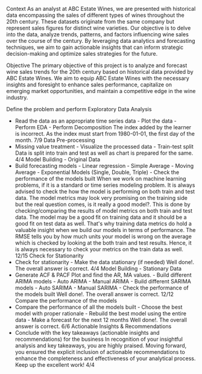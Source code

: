 Context
As an analyst at ABC Estate Wines, we are presented with historical data encompassing the sales of different types of wines throughout the 20th century. These datasets originate from the same company but represent sales figures for distinct wine varieties. Our objective is to delve into the data, analyze trends, patterns, and factors influencing wine sales over the course of the century. By leveraging data analytics and forecasting techniques, we aim to gain actionable insights that can inform strategic decision-making and optimize sales strategies for the future.

Objective
The primary objective of this project is to analyze and forecast wine sales trends for the 20th century based on historical data provided by ABC Estate Wines. We aim to equip ABC Estate Wines with the necessary insights and foresight to enhance sales performance, capitalize on emerging market opportunities, and maintain a competitive edge in the wine industry.

Define the problem and perform Exploratory Data Analysis
- Read the data as an appropriate time series data - Plot the data - Perform EDA - Perform Decomposition
The index added by the learner is incorrect. As the index must start from 1980-01-01, the first day of the month.	7/9
Data Pre-processing
- Missing value treatment - Visualize the processed data - Train-test split
Data is split into train and test as well as chart is prepared for the same.	4/4
Model Building - Original Data
- Build forecasting models - Linear regression - Simple Average - Moving Average - Exponential Models (Single, Double, Triple) - Check the performance of the models built
When we work on machine learning problems, if it is a standard or time series modeling problem. It is always advised to check the how the model is performing on both train and test data. The model metrics may look very promising on the training side but the real question comes, is it really a good model?. This is done by checking/comparing the results of model metrics on both train and test data. The model may be a good fit on training data and it should be a good fit on test data as well. That's why training data metrics do hold a valuable insight when we build our models in terms of performance. The RMSE tells you by how much units your model is wrong on the average which is checked by looking at the both train and test results. Hence, it is always necessary to check your metrics on the train data as well.	12/15
Check for Stationarity
- Check for stationarity - Make the data stationary (if needed)
Well done!. The overall answer is correct.	4/4
Model Building - Stationary Data
- Generate ACF & PACF Plot and find the AR, MA values. - Build different ARIMA models - Auto ARIMA - Manual ARIMA - Build different SARIMA models - Auto SARIMA - Manual SARIMA - Check the performance of the models built
Well done!. The overall answer is correct.	12/12
Compare the performance of the models
- Compare the performance of all the models built - Choose the best model with proper rationale - Rebuild the best model using the entire data - Make a forecast for the next 12 months
Well done!. The overall answer is correct.	6/6
Actionable Insights & Recommendations
- Conclude with the key takeaways (actionable insights and recommendations) for the business
In recognition of your insightful analysis and key takeaways, you are highly praised. Moving forward, you ensured the explicit inclusion of actionable recommendations to enhance the completeness and effectiveness of your analytical process. Keep up the excellent work!	4/4
